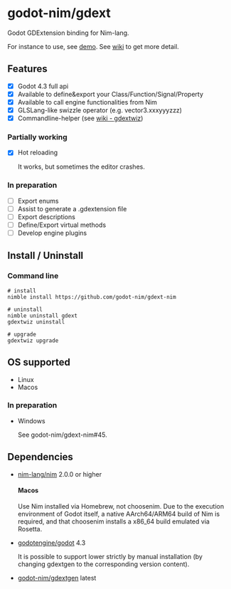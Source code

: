 # godot-nim/gdext

Godot GDExtension binding for Nim-lang.

For instance to use, see [demo][1].
See [wiki][2] to get more detail.

## Features

- [x] Godot 4.3 full api
- [x] Available to define&export your Class/Function/Signal/Property
- [x] Available to call engine functionalities from Nim
- [x] GLSLang-like swizzle operator (e.g. vector3.xxxyyyzzz)
- [x] Commandline-helper (see [wiki - gdextwiz][3])

### Partially working

- [x] Hot reloading

  It works, but sometimes the editor crashes.

### In preparation

- [ ] Export enums
- [ ] Assist to generate a .gdextension file
- [ ] Export descriptions
- [ ] Define/Export virtual methods
- [ ] Develop engine plugins

## Install / Uninstall

### Command line

```
# install
nimble install https://github.com/godot-nim/gdext-nim

# uninstall
nimble uninstall gdext
gdextwiz uninstall

# upgrade
gdextwiz upgrade
```
## OS supported

* Linux
* Macos

### In preparation

* Windows

  See godot-nim/gdext-nim#45.

## Dependencies

* [nim-lang/nim](https://github.com/nim-lang/nim) 2.0.0 or higher
  #### Macos
  Use Nim installed via Homebrew, not choosenim.
  Due to the execution environment of Godot itself, a native AArch64/ARM64 build of Nim is required, and that choosenim installs a x86_64 build emulated via Rosetta.

* [godotengine/godot](https://github.com/godotengine/godot) 4.3
 
  It is possible to support lower strictly by manual installation (by changing gdextgen to the corresponding version content).
  
* [godot-nim/gdextgen](https://github.com/godot-nim/gdextgen) latest

[1]: https://github.com/godot-nim/demo
[2]: https://github.com/godot-nim/gdext-nim/wiki
[3]: https://github.com/godot-nim/gdext-nim/wiki/gdextwiz
